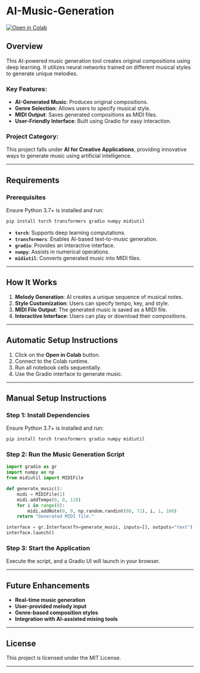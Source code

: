 # AI-Music-Generation

[![Open in Colab](https://colab.research.google.com/assets/colab-badge.svg)](https://colab.research.google.com/drive/1JNsiLo0X44hXJ8oR_lEG0UXxA8WdcSbR?usp=sharing)

## Overview

This AI-powered music generation tool creates original compositions using deep learning. It utilizes neural networks trained on different musical styles to generate unique melodies.

### Key Features:
- **AI-Generated Music**: Produces original compositions.
- **Genre Selection**: Allows users to specify musical style.
- **MIDI Output**: Saves generated compositions as MIDI files.
- **User-Friendly Interface**: Built using Gradio for easy interaction.

### Project Category:
This project falls under **AI for Creative Applications**, providing innovative ways to generate music using artificial intelligence.

---

## Requirements

### Prerequisites
Ensure Python 3.7+ is installed and run:

```bash
pip install torch transformers gradio numpy midiutil
```

- **`torch`**: Supports deep learning computations.
- **`transformers`**: Enables AI-based text-to-music generation.
- **`gradio`**: Provides an interactive interface.
- **`numpy`**: Assists in numerical operations.
- **`midiutil`**: Converts generated music into MIDI files.

---

## How It Works

1. **Melody Generation**: AI creates a unique sequence of musical notes.
2. **Style Customization**: Users can specify tempo, key, and style.
3. **MIDI File Output**: The generated music is saved as a MIDI file.
4. **Interactive Interface**: Users can play or download their compositions.

---

## Automatic Setup Instructions

1. Click on the **Open in Colab** button.
2. Connect to the Colab runtime.
3. Run all notebook cells sequentially.
4. Use the Gradio interface to generate music.

---

## Manual Setup Instructions

### Step 1: Install Dependencies
Ensure Python 3.7+ is installed and run:

```bash
pip install torch transformers gradio numpy midiutil
```

### Step 2: Run the Music Generation Script

```python
import gradio as gr
import numpy as np
from midiutil import MIDIFile

def generate_music():
    midi = MIDIFile(1)
    midi.addTempo(0, 0, 120)
    for i in range(8):
        midi.addNote(0, 0, np.random.randint(60, 72), i, 1, 100)
    return "Generated MIDI file."

interface = gr.Interface(fn=generate_music, inputs=[], outputs="text")
interface.launch()
```

### Step 3: Start the Application
Execute the script, and a Gradio UI will launch in your browser.

---

## Future Enhancements

- **Real-time music generation**
- **User-provided melody input**
- **Genre-based composition styles**
- **Integration with AI-assisted mixing tools**

---

## License
This project is licensed under the MIT License.

---

